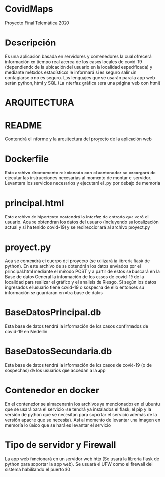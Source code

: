 # CovidMaps
Proyecto Final Telemática 2020
# Descripción
Es una aplicación basada en servidores y contenedores la cual ofrecerá información en tiempo real acerca de los casos locales de covid-19 (dependiendo de la ubicación del usuario en la localidad especificada) y mediante métodos estadísticos le informará si es seguro salir sin contagiarse o no es seguro. Los lenguajes que se usarán para la app web serán python, html y SQL (La interfaz gráfica sera una página web con html)
# ARQUITECTURA
   # README
   Contendrá el informe y la arquitectura del proyecto de la aplicación web
   # Dockerfile
   Este archivo directamente relacionado con el contenedor se encargará de ejecutar las instrucciones necesarias al momento de montar el servidor. Levantara los servicios necesarios y ejecutará el .py por debajo de memoria
   # principal.html
   Este archivo de hipertexto contendrá la interfaz de entrada que verá el usuario. Aca se obtendran los datos del usuario (incluyendo su      localización actual y si ha tenido covid-19) y se redireccionará al archivo proyect.py
   # proyect.py
   Aca se contendrá el cuerpo del proyecto (se utilizará la libreria flask de python). En este archivo de se obtendrán los datos enviados por el principal.html mediante el método POST y a partir de estos se buscará en la Base de datos General la información de los casos de covid-19 de la localidad para realizar el gráfico y el analisis de Riesgo. Si según los datos ingresados el usuario tiene covid-19 o sospecha de ello entonces su información se guardaran en otra base de datos
   # BaseDatosPrincipal.db
   Esta base de datos tendrá la información de los casos confirmados de covid-19 en Medellín
   # BaseDatosSecundaria.db
   Esta base de datos tendrá la información de los casos de covid-19 (o de sospechas) de los usuarios que accedan a la app
   # Contenedor en docker
   En el contenedor se almacenarán los archivos ya mencionados en el ubuntu que se usará para el servicio (se tendrá ya instalados el          flask, el pip y la versión de python que se necesitan para soportar el servicio además de la versión apache que se necesita). Así al        momento de levantar una imagen en memoría lo único que se hará es levantar el servicio 
   # Tipo de servidor y Firewall
   La app web funcionará en un servidor web http (Se usará la libreria flask de python para soportar la app web). Se usuará el UFW como el firewall del sistema habilitando el puerto 80
   
